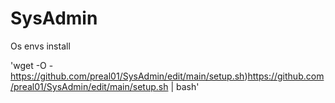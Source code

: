 # SysAdmin
Os envs install


'wget -O - https://github.com/preal01/SysAdmin/edit/main/setup.sh)https://github.com/preal01/SysAdmin/edit/main/setup.sh | bash'
